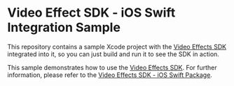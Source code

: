 # Video Effect SDK - iOS Swift Integration Sample

This repository contains a sample Xcode project with the [Video Effects SDK](https://effectssdk.ai) integrated into it, so you can just build and run it to see the SDK in action.

This sample demonstrates how to use the [Video Effects SDK](https://effectssdk.ai). For further information, please refer to the [Video Effects SDK - iOS Swift Package](https://github.com/EffectsSDK/swift-video-effects-sdk).